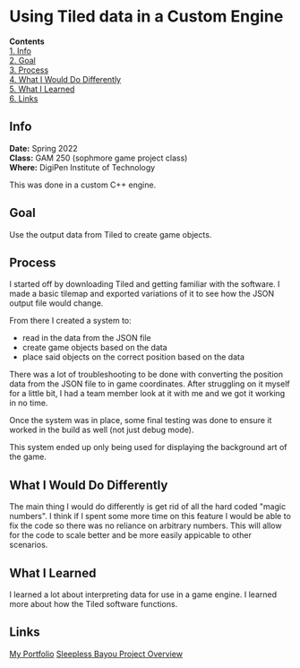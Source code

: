 # Using Tiled data in a Custom Engine
**Contents**  
[1. Info](#info)  
[2. Goal](#goal)  
[3. Process](#process)  
[4. What I Would Do Differently](#what-i-would-do-differently)  
[5. What I Learned](#what-i-learned)  
[6. Links](#links)  

## Info
**Date:** Spring 2022   
**Class:** GAM 250 (sophmore game project class)  
**Where:** DigiPen Institute of Technology  

This was done in a custom C++ engine.
## Goal
Use the output data from Tiled to create game objects.
## Process  
I started off by downloading Tiled and getting familiar with the software. I made a basic tilemap and exported variations of it to see how the JSON output file would change.  

From there I created a system to:
- read in the data from the JSON file
- create game objects based on the data
- place said objects on the correct position based on the data  

There was a lot of troubleshooting to be done with converting the position data from the JSON file to in game coordinates. After struggling on it myself for a little bit, I had a team member look at it with me and we got it working in no time.  

Once the system was in place, some final testing was done to ensure it worked in the build as well (not just debug mode).  

This system ended up only being used for displaying the background art of the game.
## What I Would Do Differently
The main thing I would do differently is get rid of all the hard coded "magic numbers". I think if I spent some more time on this feature I would be able to fix the code so there was no reliance on arbitrary numbers. This will allow for the code to scale better and be more easily appicable to other scenarios.
## What I Learned
I learned a lot about interpreting data for use in a game engine. I learned more about how the Tiled software functions.
## Links
[My Portfolio](https://github.com/ksanti6/portfolio) 
[Sleepless Bayou Project Overview](https://github.com/ksanti6/portfolio/blob/main/GAMES/Sleepless_Bayou/Sleepless_Bayou.md)